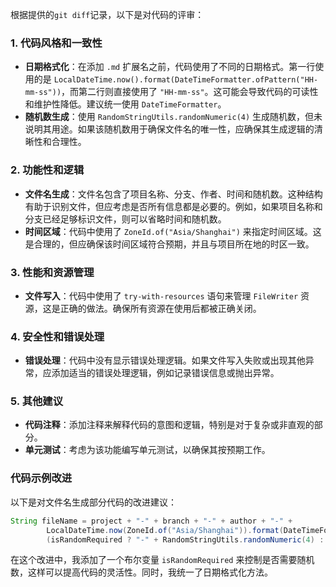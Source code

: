 根据提供的`git diff`记录，以下是对代码的评审：

### 1. 代码风格和一致性
- **日期格式化**：在添加 `.md` 扩展名之前，代码使用了不同的日期格式。第一行使用的是 `LocalDateTime.now().format(DateTimeFormatter.ofPattern("HH-mm-ss"))`，而第二行则直接使用了 `"HH-mm-ss"`。这可能会导致代码的可读性和维护性降低。建议统一使用 `DateTimeFormatter`。
- **随机数生成**：使用 `RandomStringUtils.randomNumeric(4)` 生成随机数，但未说明其用途。如果该随机数用于确保文件名的唯一性，应确保其生成逻辑的清晰性和合理性。

### 2. 功能性和逻辑
- **文件名生成**：文件名包含了项目名称、分支、作者、时间和随机数。这种结构有助于识别文件，但应考虑是否所有信息都是必要的。例如，如果项目名称和分支已经足够标识文件，则可以省略时间和随机数。
- **时间区域**：代码中使用了 `ZoneId.of("Asia/Shanghai")` 来指定时间区域。这是合理的，但应确保该时间区域符合预期，并且与项目所在地的时区一致。

### 3. 性能和资源管理
- **文件写入**：代码中使用了 `try-with-resources` 语句来管理 `FileWriter` 资源，这是正确的做法。确保所有资源在使用后都被正确关闭。

### 4. 安全性和错误处理
- **错误处理**：代码中没有显示错误处理逻辑。如果文件写入失败或出现其他异常，应添加适当的错误处理逻辑，例如记录错误信息或抛出异常。

### 5. 其他建议
- **代码注释**：添加注释来解释代码的意图和逻辑，特别是对于复杂或非直观的部分。
- **单元测试**：考虑为该功能编写单元测试，以确保其按预期工作。

### 代码示例改进
以下是对文件名生成部分代码的改进建议：

```java
String fileName = project + "-" + branch + "-" + author + "-" +
        LocalDateTime.now(ZoneId.of("Asia/Shanghai")).format(DateTimeFormatter.ofPattern("HH-mm-ss")) +
        (isRandomRequired ? "-" + RandomStringUtils.randomNumeric(4) : "") + ".md";
```

在这个改进中，我添加了一个布尔变量 `isRandomRequired` 来控制是否需要随机数，这样可以提高代码的灵活性。同时，我统一了日期格式化方法。